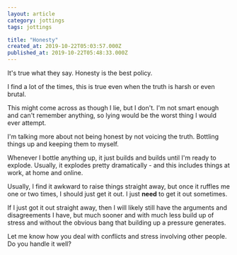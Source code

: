 ```yaml
---
layout: article
category: jottings
tags: jottings

title: "Honesty"
created_at: 2019-10-22T05:03:57.000Z
published_at: 2019-10-22T05:48:33.000Z
---
```

It's true what they say. Honesty is the best policy.

I find a lot of the times, this is true even when the truth is harsh or even brutal.

This might come across as though I lie, but I don't. I'm not smart enough and can't remember anything, so lying would be the worst thing I would ever attempt.

I'm talking more about not being honest by not voicing the truth. Bottling things up and keeping them to myself.

Whenever I bottle anything up, it just builds and builds until I'm ready to explode. Usually, it explodes pretty dramatically - and this includes things at work, at home and online.

Usually, I find it awkward to raise things straight away, but once it ruffles me one or two times, I should just get it out. I just **need** to get it out sometimes.

If I just got it out straight away, then I will likely still have the arguments and disagreements I have, but much sooner and with much less build up of stress and without the obvious bang that building up a pressure generates.

Let me know how you deal with conflicts and stress involving other people. Do you handle it well?

